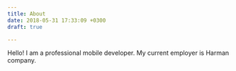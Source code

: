 ```yaml
---
title: About
date: 2018-05-31 17:33:09 +0300
draft: true

---
```

Hello! I am a professional mobile developer. My current employer is Harman company.